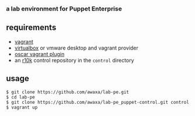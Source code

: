 ### a lab environment for Puppet Enterprise

## requirements
- [vagrant](https://www.vagrantup.com)
- [virtualbox](https://www.virtualbox.org) or vmware desktop and vagrant provider
- [oscar vagrant plugin](https://github.com/adrienthebo/oscar)
- an [r10k](https://github.com/adrienthebo/r10k) control repository in the `control` directory

## usage
    $ git clone https://github.com/awaxa/lab-pe.git
    $ cd lab-pe
    $ git clone https://github.com/awaxa/lab-pe_puppet-control.git control
    $ vagrant up
